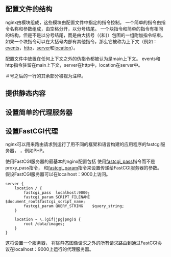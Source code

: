 ## 配置文件的结构
nginx由模块组成，这些模块由配置文件中指定的指令控制。
一个简单的指令由指令名称和参数组成，由空格分开，以分号结尾。
一个块指令和简单的指令有相同的结构，但是不是以分号结尾，而是由大括号（{和}）包围的一组附加指令结束。
如果一个块指令可以在大括号内部有其他指令，那么它被称为上下文（例如：[events]()，[http]()，[server]()和[location]()）。

配置文件中放置在任何上下文之外的伪指令都被认为是main上下文。
events和http指令驻留在main上下文，server在http中，location在server中。

＃号之后的一行的其余部分被视为注释。

## 提供静态内容
## 设置简单的代理服务器
## 设置FastCGI代理
nginx可以用来路由请求到运行了用不同的框架和语言构建的应用程序的fastcgi服务器，
，例如PHP。

使用FastCGI服务器的最基本的nginx配置包括
使用[fastcgi_pass]()指令而不是proxy_pass指令，
和[fastcgi_param]()指令来设置传递给FastCGI服务器的参数。
假设FastCGI服务器可以在localhost：9000上访问。

```
server {
    location / {
        fastcgi_pass  localhost:9000;
        fastcgi_param SCRIPT_FILENAME $document_root$fastcgi_script_name;
        fastcgi_param QUERY_STRING    $query_string;
    }

    location ~ \.(gif|jpg|png)$ {
        root /data/images;
    }
}
```
这将设置一个服务器，
将除静态图像请求之外的所有请求路由到通过FastCGI协议在localhost：9000上运行的代理服务器。